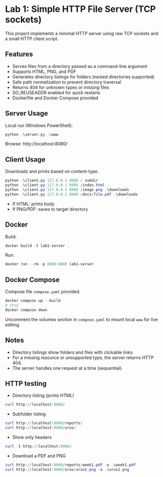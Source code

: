 # Lab 1: Simple HTTP File Server (TCP sockets)

This project implements a minimal HTTP server using raw TCP sockets and a small HTTP client script.

## Features
- Serves files from a directory passed as a command-line argument
- Supports HTML, PNG, and PDF
- Generates directory listings for folders (nested directories supported)
- Safe path normalization to prevent directory traversal
- Returns 404 for unknown types or missing files
- SO_REUSEADDR enabled for quick restarts
- Dockerfile and Docker Compose provided

## Server Usage

Local run (Windows PowerShell):

```powershell
python .\server.py .\www
```

Browse: http://localhost:8080/

## Client Usage

Downloads and prints based on content-type.

```powershell
python .\client.py 127.0.0.1 8080 / subdir
python .\client.py 127.0.0.1 8080 /index.html .
python .\client.py 127.0.0.1 8080 /image.png .\downloads
python .\client.py 127.0.0.1 8080 /docs/file.pdf .\downloads
```

- If HTML: prints body
- If PNG/PDF: saves to target directory

## Docker

Build:
```powershell
docker build -t lab1-server .
```
Run:
```powershell
docker run --rm -p 8080:8080 lab1-server
```

## Docker Compose

Compose file `compose.yaml` provided.

```powershell
docker compose up --build
# Stop
docker compose down
```

Uncomment the volumes section in `compose.yaml` to mount local `www` for live editing.

## Notes
- Directory listings show folders and files with clickable links.
- For a missing resource or unsupported type, the server returns HTTP 404.
- The server handles one request at a time (sequential).

## HTTP testing
- Directory listing (prints HTML)
```powershell
curl http://localhost:8080/
```

- Subfolder listing
```powershell
curl http://localhost:8080/reports/
curl http://localhost:8080/urus/
```

- Show only headers
```powershell
curl -I http://localhost:8080/
```

- Download a PDF and PNG
```powershell
curl http://localhost:8080/reports/week1.pdf -o .\week1.pdf
curl http://localhost:8080/urus/urus1.png -o .\urus1.png
```
